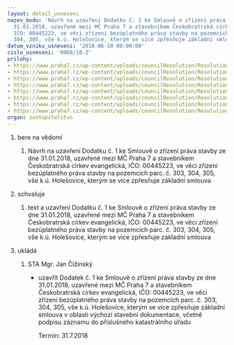 ```yaml
---
layout: detail_usneseni
nazev_bodu: 'Návrh na uzavření Dodatku č. 1 ke Smlouvě o zřízení práva stavby ze dne
  31.01.2018, uzavřené mezi MČ Praha 7 a stavebníkem Českobratrská církev evangelická,
  IČO: 00445223, ve věci zřízení bezúplatného práva stavby na pozemcích parc. č. 303,
  304, 305, vše k.ú. Holešovice, kterým se více zpřesňuje základní smlouva'
datum_vzniku_usneseni: '2018-06-18 00:00:00'
cislo_usneseni: '0068/18-Z'
prilohy:
- https://www.praha7.cz/wp-content/uploads/councilResolution/Resolutions/30568/export/01_pravoRajska_DOD1~363353.docx
- https://www.praha7.cz/wp-content/uploads/councilResolution/Resolutions/30568/export/01_pravoRajska_DOD1~363354.docx
- https://www.praha7.cz/wp-content/uploads/councilResolution/Resolutions/30568/export/02_pravoRajska_DOD1~363355.pdf
- https://www.praha7.cz/wp-content/uploads/councilResolution/Resolutions/30568/export/03_pravoRajska_DOD1~363356.pdf
- https://www.praha7.cz/wp-content/uploads/councilResolution/Resolutions/30568/export/04_pravoRajska_DOD1~363357.docx
- https://www.praha7.cz/wp-content/uploads/councilResolution/Resolutions/30568/export/05_pravoRajska_DOD1~363358.pdf
- https://www.praha7.cz/wp-content/uploads/councilResolution/Resolutions/30568/export/06_pravoRajska_DOD1~364757.pdf
- https://www.praha7.cz/wp-content/uploads/councilResolution/Resolutions/30568/export/export~367702.pdf
organ: zastupitelstvo
---
```

<OL class=urzList_view id=urzList>
<LI class=urzClass1><SPAN name="1">bere na vědomí</SPAN> 
<OL class="urzOlClass decimal ">
<LI class=urzClass2 style="TEXT-ALIGN: left"><SPAN>
<P>Návrh na uzavření Dodatku č. 1 ke Smlouvě o zřízení práva stavby ze dne 31.01.2018, uzavřené mezi MČ Praha 7 a stavebníkem Českobratrská církev evangelická, IČO: 00445223, ve věci zřízení bezúplatného práva stavby na pozemcích parc. č. 303, 304, 305, vše k.ú. Holešovice, kterým se více zpřesňuje základní smlouva</P></SPAN></LI></OL></LI>
<LI class=urzClass1><SPAN name="24">schvaluje</SPAN> 
<OL class="urzOlClass decimal ">
<LI class=urzClass2 style="TEXT-ALIGN: left"><SPAN>
<P>text a uzavření Dodatku č. 1 ke Smlouvě o zřízení práva stavby ze dne 31.01.2018, uzavřené mezi MČ Praha 7 a stavebníkem Českobratrská církev evangelická, IČO: 00445223, ve věci zřízení bezúplatného práva stavby na pozemcích parc. č. 303, 304, 305, vše k.ú. Holešovice, kterým se více zpřesňuje základní smlouva<BR></P></SPAN></LI></OL></LI>
<LI class=urzClass1 id=urzUkoly><SPAN name="1">ukládá</SPAN>
<OL class=urzOlClass>
<LI class=urzClass2><SPAN>
<P>STA Mgr. Jan Čižinský</P></SPAN>
<UL class=urzUlClass>
<LI class=urzClass3><SPAN>
<P>uzavřít Dodatek č. 1 ke Smlouvě o zřízení práva stavby ze dne 31.01.2018, uzavřené mezi MČ Praha 7 a stavebníkem Českobratrská církev evangelická, IČO: 00445223, ve věci zřízení bezúplatného práva stavby na pozemcích parc. č. 303, 304, 305, vše k.ú. Holešovice, kterým se více zpřesňuje základní smlouva v oblasti výchozí stavební dokumentace, včetně podpisu záznamu do příslušného katastrálního úřadu</P></SPAN><SPAN class=urzUkolTermin>Termín:&nbsp;31.7.2018</SPAN></LI></UL></LI></OL></LI></OL>